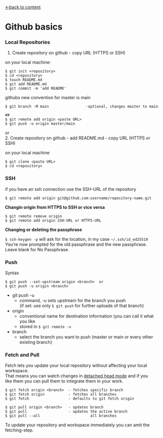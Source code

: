 [←back to content](https://github.com/pytherik/learning-git/wiki/Content)
# Github basics

### Local Repositories

1. Create repository on github - copy URL (HTTPS or SSH)

on your local machine:
```
$ git init <repository>
$ cd <repository>
$ touch README.md
$ git add README.md
$ git commit -m 'add README'
``` 
githubs new convention for master is main  
```
$ git branch -M main                 -optional, changes master to main  

##
$ git remote add origin <paste URL>
$ git push -u origin master/main
```
or  
2. Create repository on github - add README.md - copy URL (HTTPS or SSH)

on your local machine
```
$ git clone <paste URL>
$ cd <repository>
``` 
### SSH
if you have an ssh connection use the SSH-URL of the repository
```
$ git remote add origin git@github.com:username/repository-name.git
``` 
**Changin origin from HTTPS to SSH or vice versa**
```
$ git remote remove origin
$ git remote add origin SSH-URL or HTTPS-URL
```

**Changing or deleting the passphrase**

`$ ssh-keygen -p`
will ask for the location, in my case `~/.ssh/id_ed25519`  
You're now prompted for the old passphrase and the new passphrase.  
Leave blank for No Passphrase.  

### Push

Syntax
``` 
$ git push --set-upstream origin <branch>  or
$ git push -u origin <branch>
```
- git push -u
  - command, -u sets upstream for the branch you push    
(if set: use only `$ git push` for further uploads of that branch)  
- origin
  - conventional name for destination information (you can call it what you like
  - stored in `$ git remote -v` 
- branch 
  - select the branch you want to push (master or main or every other existing branch)  

### Fetch and Pull

Fetch lets you update your local repository without affecting your local workspace.  
That means you can watch changes in [detached head mode](https://github.com/pytherik/learning-git/wiki/Branching#detached-head-mode) and if you  
like them you can pull them to integrate them in your work.  
```
$ git fetch origin <branch>  - fetches specific branch
$ git fetch origin           - fetches all branches
$ git fetch                  - defaults to git fetch origin

$ git pull origin <branch>   - updates branch
$ git pull                   - updates the active branch
$ git pull --all                       all branches    
```

To update your repository and workspace immediately you can amit the fetching-step.  
